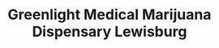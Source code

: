 ---
title: "Greenlight Medical Marijuana Dispensary Lewisburg"
url: /lewisburg/greenlight-medical-marijuana-dispensary-lewisburg/
shop: Hanf
---